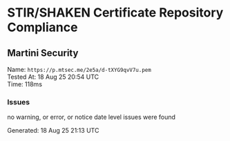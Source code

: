 # STIR/SHAKEN Certificate Repository Compliance

## Martini Security

Name: `https://p.mtsec.me/2e5a/d-tXYG9qvV7u.pem`\
Tested At: 18 Aug 25 20:54 UTC\
Time: 118ms

### Issues

no warning, or error, or notice date level issues were found

Generated: 18 Aug 25 21:13 UTC